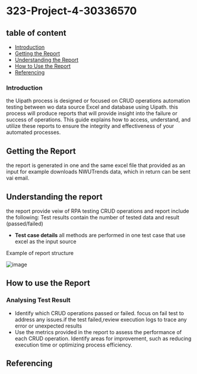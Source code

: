 # 323-Project-4-30336570

## table of content

- [Introduction](#introduction)
- [Getting the Report](#getting-the-report)
- [Understanding the Report](#understanding-the-report)
- [How to Use the Report](#how-to-use-the-report)
- [Referencing](#referencing)
### Introduction 

the Uipath process is designed or focused on CRUD operations automation testing between wo data source Excel and database using Uipath.
this process will produce reports that will provide insight into the failure or success of operations.
This guide explains how to access, understand, and utilize these reports to ensure the integrity and effectiveness of your automated processes.

## Getting the Report

the report is generated in one and the same excel file that provided as an input for example downloads NWUTrends data, which in return can be sent vai email.

## Understanding the report
  
the report provide veiw of RPA testing CRUD operations and report include the following:
Test results contain the number of tested data  and result (passed/failed)

- **Test case details**
  all methods are performed in one test case that use excel as the input source 

Example of report structure


![image](https://github.com/user-attachments/assets/130bfdd2-a44d-4932-9455-af11cfac0aab)

## How to use the Report

### Analysing Test Result

- Identify which CRUD operations passed or failed. focus on fail test to address any issues.if the test failed,review execution logs to trace any error or unexpected results
- Use the metrics provided in the report to assess the performance of each CRUD operation. Identify areas for improvement, such as reducing execution time or optimizing process efficiency.


## Referencing

